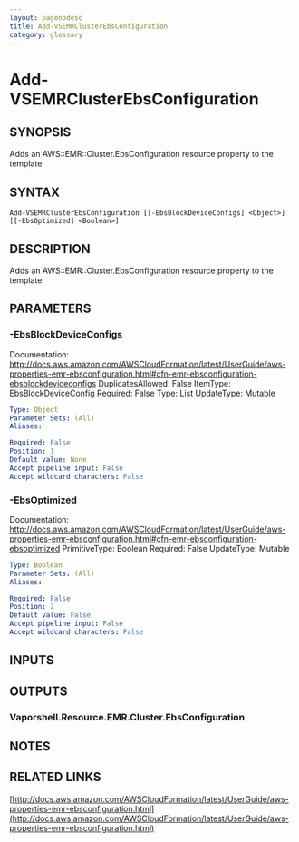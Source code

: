 ```yaml
---
layout: pagenodesc
title: Add-VSEMRClusterEbsConfiguration
category: glossary
---
```


# Add-VSEMRClusterEbsConfiguration

## SYNOPSIS
Adds an AWS::EMR::Cluster.EbsConfiguration resource property to the template

## SYNTAX

```
Add-VSEMRClusterEbsConfiguration [[-EbsBlockDeviceConfigs] <Object>] [[-EbsOptimized] <Boolean>]
```

## DESCRIPTION
Adds an AWS::EMR::Cluster.EbsConfiguration resource property to the template

## PARAMETERS

### -EbsBlockDeviceConfigs
Documentation: http://docs.aws.amazon.com/AWSCloudFormation/latest/UserGuide/aws-properties-emr-ebsconfiguration.html#cfn-emr-ebsconfiguration-ebsblockdeviceconfigs
DuplicatesAllowed: False
ItemType: EbsBlockDeviceConfig
Required: False
Type: List
UpdateType: Mutable

```yaml
Type: Object
Parameter Sets: (All)
Aliases: 

Required: False
Position: 1
Default value: None
Accept pipeline input: False
Accept wildcard characters: False
```

### -EbsOptimized
Documentation: http://docs.aws.amazon.com/AWSCloudFormation/latest/UserGuide/aws-properties-emr-ebsconfiguration.html#cfn-emr-ebsconfiguration-ebsoptimized
PrimitiveType: Boolean
Required: False
UpdateType: Mutable

```yaml
Type: Boolean
Parameter Sets: (All)
Aliases: 

Required: False
Position: 2
Default value: False
Accept pipeline input: False
Accept wildcard characters: False
```

## INPUTS

## OUTPUTS

### Vaporshell.Resource.EMR.Cluster.EbsConfiguration

## NOTES

## RELATED LINKS

[http://docs.aws.amazon.com/AWSCloudFormation/latest/UserGuide/aws-properties-emr-ebsconfiguration.html](http://docs.aws.amazon.com/AWSCloudFormation/latest/UserGuide/aws-properties-emr-ebsconfiguration.html)

